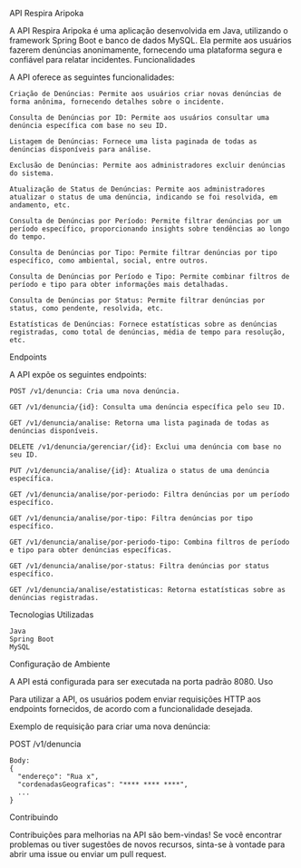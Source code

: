 API Respira Aripoka

A API Respira Aripoka é uma aplicação desenvolvida em Java, utilizando o framework Spring Boot e banco de dados MySQL. Ela permite aos usuários fazerem denúncias anonimamente, fornecendo uma plataforma segura e confiável para relatar incidentes.
Funcionalidades

A API oferece as seguintes funcionalidades:

    Criação de Denúncias: Permite aos usuários criar novas denúncias de forma anônima, fornecendo detalhes sobre o incidente.

    Consulta de Denúncias por ID: Permite aos usuários consultar uma denúncia específica com base no seu ID.

    Listagem de Denúncias: Fornece uma lista paginada de todas as denúncias disponíveis para análise.

    Exclusão de Denúncias: Permite aos administradores excluir denúncias do sistema.

    Atualização de Status de Denúncias: Permite aos administradores atualizar o status de uma denúncia, indicando se foi resolvida, em andamento, etc.

    Consulta de Denúncias por Período: Permite filtrar denúncias por um período específico, proporcionando insights sobre tendências ao longo do tempo.

    Consulta de Denúncias por Tipo: Permite filtrar denúncias por tipo específico, como ambiental, social, entre outros.

    Consulta de Denúncias por Período e Tipo: Permite combinar filtros de período e tipo para obter informações mais detalhadas.

    Consulta de Denúncias por Status: Permite filtrar denúncias por status, como pendente, resolvida, etc.

    Estatísticas de Denúncias: Fornece estatísticas sobre as denúncias registradas, como total de denúncias, média de tempo para resolução, etc.

Endpoints

A API expõe os seguintes endpoints:

    POST /v1/denuncia: Cria uma nova denúncia.

    GET /v1/denuncia/{id}: Consulta uma denúncia específica pelo seu ID.

    GET /v1/denuncia/analise: Retorna uma lista paginada de todas as denúncias disponíveis.

    DELETE /v1/denuncia/gerenciar/{id}: Exclui uma denúncia com base no seu ID.

    PUT /v1/denuncia/analise/{id}: Atualiza o status de uma denúncia específica.

    GET /v1/denuncia/analise/por-periodo: Filtra denúncias por um período específico.

    GET /v1/denuncia/analise/por-tipo: Filtra denúncias por tipo específico.

    GET /v1/denuncia/analise/por-periodo-tipo: Combina filtros de período e tipo para obter denúncias específicas.

    GET /v1/denuncia/analise/por-status: Filtra denúncias por status específico.

    GET /v1/denuncia/analise/estatisticas: Retorna estatísticas sobre as denúncias registradas.

Tecnologias Utilizadas

    Java
    Spring Boot
    MySQL

Configuração de Ambiente

A API está configurada para ser executada na porta padrão 8080.
Uso

Para utilizar a API, os usuários podem enviar requisições HTTP aos endpoints fornecidos, de acordo com a funcionalidade desejada.

Exemplo de requisição para criar uma nova denúncia:


POST /v1/denuncia

    Body:
    {
      "endereço": "Rua x",
      "cordenadasGeograficas": "**** **** ****",
      ...
    }

Contribuindo

Contribuições para melhorias na API são bem-vindas! Se você encontrar problemas ou tiver sugestões de novos recursos, sinta-se à vontade para abrir uma issue ou enviar um pull request.

